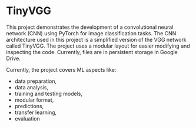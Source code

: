 # TinyVGG
This project demonstrates the development of a convolutional neural network (CNN) using PyTorch for image classification tasks. The CNN architecture used in this project is a simplified version of the VGG network called TinyVGG. The project uses a modular layout for easier modifying and inspecting the code. Currently, files are in persistent storage in Google Drive.

Currently, the project covers ML aspects like:
- data preparation,
- data analysis,
- training and testing models,
- modular format,
- predictions,
- transfer learning,
- evaluation
